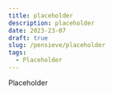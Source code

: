 ```yaml
---
title: placeholder
description: placeholder
date: 2023-23-07
draft: true
slug: /pensieve/placeholder
tags:
  - Placeholder
---
```


Placeholder

